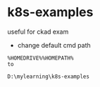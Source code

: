 # k8s-examples
useful for ckad exam


- change default cmd path
```text
%HOMEDRIVE%%HOMEPATH%
to 

D:\mylearning\k8s-examples
```